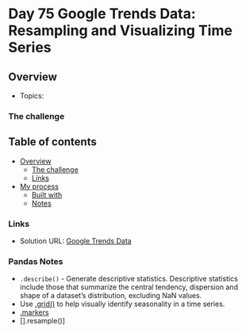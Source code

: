 # Day 75 Google Trends Data: Resampling and Visualizing Time Series

## Overview

- Topics: 

### The challenge



## Table of contents

- [Overview](#overview)
  - [The challenge](#the-challenge)
  - [Links](#links)
- [My process](#my-process)
  - [Built with](#built-with)
  - [Notes](#notes)

### Links

- Solution URL: [Google Trends Data](https://github.com/Mikerniker/100_Days_of_Python/tree/main/Day75)


### Pandas Notes
- ```.describe()```  - Generate descriptive statistics. Descriptive statistics include those that summarize the central tendency, dispersion and shape of a dataset’s distribution, excluding NaN values.
- Use [.grid()](https://matplotlib.org/3.2.1/api/_as_gen/matplotlib.pyplot.grid.html) to help visually identify seasonality in a time series.
- [.markers](https://matplotlib.org/3.2.1/api/markers_api.html)
- [].resample()] 